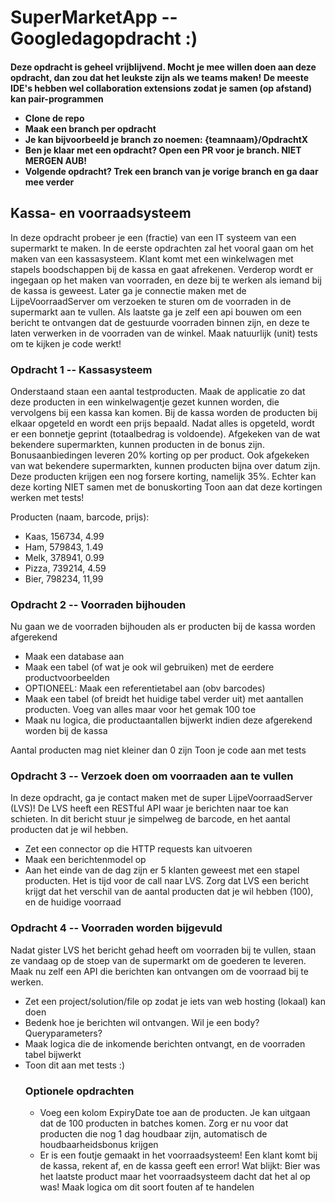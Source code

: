 <h1>SuperMarketApp  -- Googledagopdracht :)</h1>
<h4>Deze opdracht is geheel vrijblijvend. Mocht je mee willen doen aan deze opdracht, dan zou dat het leukste zijn als we teams maken! De meeste IDE's hebben wel collaboration extensions zodat je samen (op afstand) kan pair-programmen
<ul>
  <li>Clone de repo</li>
  <li>Maak een branch per opdracht</li>
  <li>Je kan bijvoorbeeld je branch zo noemen: {teamnaam}/OpdrachtX</li>
  <li>Ben je klaar met een opdracht? Open een PR voor je branch. NIET MERGEN AUB!</li>
  <li>Volgende opdracht? Trek een branch van je vorige branch en ga daar mee verder</li> 
  </ul>
  </h4> 

<h2>Kassa- en voorraadsysteem</h2>
In deze opdracht probeer je een (fractie) van een IT systeem van een supermarkt te maken. In de eerste opdrachten zal het vooral gaan om het maken van een kassasysteem. Klant komt met een winkelwagen met stapels boodschappen bij de kassa en gaat afrekenen. Verderop wordt er ingegaan op het maken van voorraden, en deze bij te werken als iemand bij de kassa is geweest. Later ga je connectie maken met de LijpeVoorraadServer om verzoeken te sturen om de voorraden in de supermarkt aan te vullen. Als laatste ga je zelf een api bouwen om een bericht te ontvangen dat de gestuurde voorraden binnen zijn, en deze te laten verwerken in de voorraden van de winkel.
Maak natuurlijk (unit) tests om te kijken je code werkt! 

<h3>Opdracht 1 -- Kassasysteem</h3>
Onderstaand staan een aantal testproducten. Maak de applicatie zo dat deze producten in een winkelwagentje gezet kunnen worden, die vervolgens bij een kassa kan komen. Bij de kassa worden de producten bij elkaar opgeteld en wordt een prijs bepaald. Nadat alles is opgeteld, wordt er een bonnetje geprint (totaalbedrag is voldoende).
Afgekeken van de wat bekendere supermarkten, kunnen producten in de bonus zijn. Bonusaanbiedingen leveren 20% korting op per product. 
Ook afgekeken van wat bekendere supermarkten, kunnen producten bijna over datum zijn. Deze producten krijgen een nog forsere korting, namelijk 35%. Echter kan deze korting NIET samen met de bonuskorting
Toon aan dat deze kortingen werken met tests!

Producten (naam, barcode, prijs):
<ul>
  <li>Kaas, 156734,  4.99</li>
  <li>Ham, 579843, 1.49</li>
  <li>Melk, 378941, 0.99</li>
  <li>Pizza, 739214, 4.59</li>
  <li>Bier, 798234, 11,99</li>
</ul>
  
<h3>Opdracht 2 -- Voorraden bijhouden</h3>
Nu gaan we de voorraden bijhouden als er producten bij de kassa worden afgerekend
<ul>
  <li>Maak een database aan</li>
  <li>Maak een tabel (of wat je ook wil gebruiken) met de eerdere productvoorbeelden</li>
  <li>OPTIONEEL: Maak een referentietabel aan (obv barcodes)</li>
  <li>Maak een tabel (of breidt het huidige tabel verder uit) met aantallen producten. Voeg van alles maar voor het gemak 100 toe</li>
  <li>Maak nu logica, die productaantallen bijwerkt indien deze afgerekend worden bij de kassa</li>
</ul>
Aantal producten mag niet kleiner dan 0 zijn
Toon je code aan met tests

<h3>Opdracht 3 -- Verzoek doen om voorraaden aan te vullen</h3>
In deze opdracht, ga je contact maken met de super LijpeVoorraadServer (LVS)! De LVS heeft een RESTful API waar je berichten naar toe kan schieten. In dit bericht stuur je simpelweg de barcode, en het aantal producten dat je wil hebben.
<ul>
  <li>Zet een connector op die HTTP requests kan uitvoeren</li>
  <li>Maak een berichtenmodel op</li>
  <li>Aan het einde van de dag zijn er 5 klanten geweest met een stapel producten. Het is tijd voor de call naar LVS. Zorg dat LVS een bericht krijgt dat het verschil van de aantal producten dat je wil hebben (100), en de huidige voorraad</li>
</ul>

<h3>Opdracht 4 -- Voorraden worden bijgevuld</h3>
Nadat gister LVS het bericht gehad heeft om voorraden bij te vullen, staan ze vandaag op de stoep van de supermarkt om de goederen te leveren. 
Maak nu zelf een API die berichten kan ontvangen om de voorraad bij te werken. 
<ul>
  <li>Zet een project/solution/file op zodat je iets van web hosting (lokaal) kan doen</li>
  <li>Bedenk hoe je berichten wil ontvangen. Wil je een body? Queryparameters?</li>
  <li>Maak logica die de inkomende berichten ontvangt, en de voorraden tabel bijwerkt</li>
  <li>Toon dit aan met tests :) </li>

<h3>Optionele opdrachten</h3>
<ul>
  <li>Voeg een kolom ExpiryDate toe aan de producten. Je kan uitgaan dat de 100 producten in batches komen. Zorg er nu voor dat producten die nog 1 dag houdbaar zijn, automatisch de houdbaarheidsbonus krijgen</li>
  <li>Er is een foutje gemaakt in het voorraadsysteem! Een klant komt bij de kassa, rekent af, en de kassa geeft een error! Wat blijkt: Bier was het laatste product maar het voorraadsysteem dacht dat het al op was! Maak logica om dit soort fouten af te handelen </li>
</ul>
